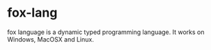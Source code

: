 fox-lang
========

fox language is a dynamic typed programming language. It works on Windows, MacOSX and Linux.
